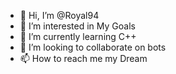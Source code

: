 - 👋 Hi, I’m @Royal94
- 👀 I’m interested in My Goals
- 🌱 I’m currently learning C++ 
- 💞️ I’m looking to collaborate on bots
- 📫 How to reach me my Dream

<!---
Royal94/Royal94 is a ✨ special ✨ repository because its `README.md` (this file) appears on your GitHub profile.
You can click the Preview link to take a look at your changes.
--->
